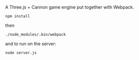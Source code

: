 A Three.js + Cannon game engine put together with Webpack.

```
npm install
```
then
```
./node_modules/.bin/webpack
```

and to run on the server:
```
node server.js
```
